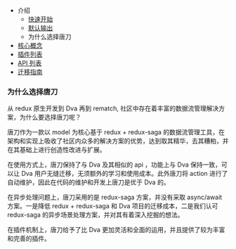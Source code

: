 

- 介绍
  - [快速开始](https://maoyantech.github.io/tangdao/introduction/getting-started)
  - [默认输出](https://maoyantech.github.io/tangdao/introduction/default-output)
  - 为什么选择唐刀
- [核心概念](https://maoyantech.github.io/tangdao/core-concepts/index)
- [插件列表](https://maoyantech.github.io/tangdao/plugins/index)
- [API 列表](https://maoyantech.github.io/tangdao/api-reference/index)
- [迁移指南](https://maoyantech.github.io/tangdao/migration-guide/index)

### 为什么选择唐刀

从 redux 原生开发到 Dva 再到 rematch, 社区中存在着丰富的数据流管理解决方案，为什么要选择唐刀呢？

唐刀作为一款以 model 为核心基于 redux + redux-saga 的数据流管理工具，在架构和实现上吸收了社区内众多的解决方案的优势，达到取其精华，去其糟粕，并在其基础上进行创造性改进与扩展。

在使用方式上，唐刀保持了与 Dva 及其相似的 api ，功能上与 Dva 保持一致，可以让 Dva 用户无缝迁移，无须额外的学习和使用成本。此外唐刀将 action 进行了自动维护，因此在代码的维护和开发上唐刀是优于 Dva 的。

在异步处理问题上，唐刀采用的是 redux-saga 方案，并没有采取 async/await 方案。一是降低 redux + redux-saga 和 Dva 项目的迁移成本，二是我们认可 redux-saga 的异步场景处理方案，并对其有着深入挖掘的想法。

在插件机制上，唐刀给予了比 Dva 更加灵活和全面的运用，并且提供了较为丰富和完善的插件。